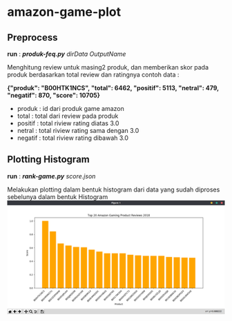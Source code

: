 # amazon-game-plot

## Preprocess

 **run** : ***produk-feq.py** dirData OutputName*

Menghitung review untuk masing2 produk, dan memberikan skor pada produk berdasarkan total review dan ratingnya
contoh data :

**{"produk": "B00HTK1NCS", "total": 6462, "positif": 5113, "netral": 479, "negatif": 870, "score": 10705}**

- produk : id dari produk game amazon
- total : total dari review pada produk
- positif : total riview rating diatas 3.0
- netral : total riview rating sama dengan 3.0
- negatif : total riview rating dibawah 3.0

 
  
## Plotting Histogram

  **run** : ***rank-game.py** score.json*
  
Melakukan plotting dalam bentuk histogram dari data yang sudah diproses sebelunya dalam bentuk Histogram
![alt text](https://github.com/death-march-begins/amazon-game-plot/blob/master/image/histogram.png)


  

